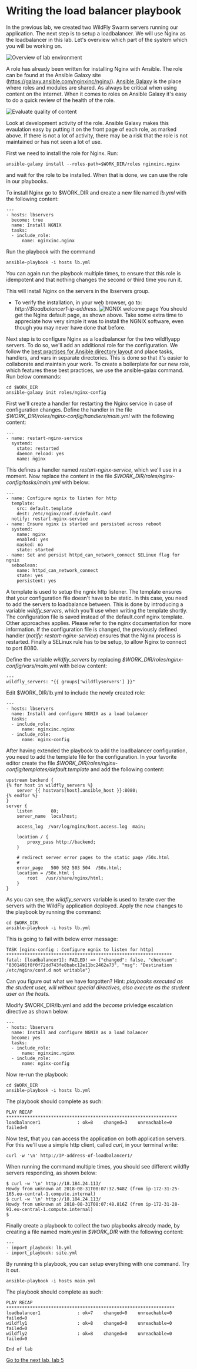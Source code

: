 # Writing the load balancer playbook

In the previous lab, we created two WildFly Swarm servers running our application. The next step is to setup a loadbalancer. We will use Nginx as the loadbalancer in this lab. Let's overview which part of the system which you will be working on.

![Overview of lab environment](../../content/images/app-arch2.png)

A role has already been written for installing Nginx with Ansible. The role can be found at the Ansible Galaxy site (https://galaxy.ansible.com/nginxinc/nginx/). [Ansible Galaxy](https://galaxy.ansible.com) is the place where roles and modules are shared. As always be critical when using content on the internet. When it comes to roles on Ansible Galaxy it's easy to do a quick review of the health of the role. 

![Evaluate quality of content](../../content/images/nginx.png)

Look at development activity of the role. Ansible Galaxy makes this evaulation easy by putting it on the front page of each role, as marked above. If there is not a lot of activity, there may be a risk that the role is not maintained or has not seen a lot of use.

First we need to install the role for Nginx. Run:

```
ansible-galaxy install --roles-path=$WORK_DIR/roles nginxinc.nginx
```

and wait for the role to be installed. When that is done, we can use the role in our playbooks.

To install Nginx go to $WORK_DIR and create a new file named *lb.yml* with the following content:

```
---
- hosts: lbservers
  become: true
  name: Install NGNIX
  tasks:
  - include_role:
      name: nginxinc.nginx
```

Run the playbook with the command

```
ansible-playbook -i hosts lb.yml
```
You can again run the playbook multiple times, to ensure that this role is idempotent and that nothing changes the second or third time you run it.

This will install Nginx on the servers in the lbservers group. 
* To verify the installation, in your web browser, go to: *http://$loadbalancer1-ip-address*. 
![NGNIX welcome page](../../content/images/ngnix-welcome.png)
You should get the Nginx default page, as shown above. Take some extra time to appreciate how very simple it was to install the NGNIX software, even though you may never have done that before.

Next step is to configure Nginx as a loadbalancer for the two wildflyapp servers. To do so, we'll add an additional role for the configuration. We follow the [best practises for Ansible directory layout](http://docs.ansible.com/ansible/latest/user_guide/playbooks_best_practices.html) and place tasks, handlers, and vars in separate directories. This is done so that it's easier to collaborate and maintain your work. To create a boilerplate for our new role, which features these best practices, we use the ansible-galax command. Run below commands:

```
cd $WORK_DIR
ansible-galaxy init roles/nginx-config
```

First we'll create a handler for restarting the Nginx service in case of configuration changes. Define the handler in the file *$WORK_DIR/roles/nginx-config/handlers/main.yml* with the following content:

```
---
- name: restart-nginx-service
  systemd:
    state: restarted
    daemon_reload: yes
    name: nginx
```

This defines a handler named *restart-nginx-service*, which we'll use in a moment. Now replace the content in the file *$WORK_DIR/roles/nginx-config/tasks/main.yml* with below:

```
---
- name: Configure ngnix to listen for http
  template:
    src: default.template
    dest: /etc/nginx/conf.d/default.conf
  notify: restart-nginx-service
- name: Ensure nginx is started and persisted across reboot
  systemd:
    name: nginx
    enabled: yes
    masked: no
    state: started
- name: Set and persist httpd_can_network_connect SELinux flag for ngnix
  seboolean:
    name: httpd_can_network_connect
    state: yes
    persistent: yes
```
A template is used to setup the ngnix http listener. The template ensures that your configuration file doesn't have to be static. In this case, you need to add the servers to loadbalance between. This is done by introducing a variable *wildfy_servers*, which you'll use when writing the template shortly. The configuration file is saved instead of the default.conf nginx template. Other approaches applies. Please refer to the nginx documentation for more information. If the configuration file is changed, the previously defined handler (*notify: restart-nginx-service*) ensures that the Nginx process is restarted. Finally a SELinux rule has to be setup, to allow Nginx to connect to port 8080.

Define the variable *wildfly_servers* by replacing *$WORK_DIR/roles/nginx-config/vars/main.yml* with below content:

```
---
wildfly_servers: "{{ groups['wildflyservers'] }}"
```

Edit $WORK_DIR/lb.yml to include the newly created role:

```
---
- hosts: lbservers
  name: Install and configure NGNIX as a load balancer
  tasks:
  - include_role:
      name: nginxinc.nginx
  - include_role:
      name: nginx-config
```

After having extended the playbook to add the loadbalancer configuration, you need to add the template file for the configuration. In your favorite editor create the file *$WORK_DIR/roles/nginx-config/templates/default.template* and add the following content:

```
upstream backend {
{% for host in wildfly_servers %}
    server {{ hostvars[host].ansible_host }}:8080;
{% endfor %}
}
server {
    listen       80;
    server_name  localhost;

    access_log  /var/log/nginx/host.access.log  main;

    location / {
        proxy_pass http://backend;
    }

    # redirect server error pages to the static page /50x.html
    #
    error_page   500 502 503 504  /50x.html;
    location = /50x.html {
        root   /usr/share/nginx/html;
    }
}
```

As you can see, the *wildfly_servers* variable is used to iterate over the servers with the WildFly application deployed. Apply the new changes to the playbook by running the command:

```
cd $WORK_DIR
ansible-playbook -i hosts lb.yml
```

This is going to fail with below error message:
```
TASK [nginx-config : Configure ngnix to listen for http] ***************************************************************
fatal: [loadbalancer1]: FAILED! => {"changed": false, "checksum": "8301491f8f0f72dd743fe8babc12e11bc2462a73", "msg": "Destination /etc/nginx/conf.d not writable"}
```

Can you figure out what we have forgotten? Hint: _playbooks executed as the student user, will without special directives, also execute as the student user on the hosts._

Modify $WORK_DIR/lb.yml and add the _become_ privledge escalation directive as shown below.
```
---
- hosts: lbservers
  name: Install and configure NGNIX as a load balancer
  become: yes
  tasks:
  - include_role:
      name: nginxinc.nginx
  - include_role:
      name: nginx-config
```
Now re-run the playbook:
```
cd $WORK_DIR
ansible-playbook -i hosts lb.yml
```

The playbook should complete as such:
```
PLAY RECAP *****************************************************************
loadbalancer1              : ok=8    changed=3    unreachable=0    failed=0 
```

Now test, that you can access the application on both application servers. For this we'll use a simple http client, called _curl_, in your terminal write:

```
curl -w '\n' http://IP-address-of-loadbalancer1/
```

When running the command multiple times, you should see different wildfly servers responding, as shown below:

```
$ curl -w '\n' http://18.184.24.113/
Howdy from unknown at 2018-08-31T08:07:32.948Z (from ip-172-31-25-165.eu-central-1.compute.internal)
$ curl -w '\n' http://18.184.24.113/
Howdy from unknown at 2018-08-31T08:07:48.816Z (from ip-172-31-28-91.eu-central-1.compute.internal)
$
```

Finally create a playbook to collect the two playbooks already made, by creating a file named *main.yml* in *$WORK_DIR* with the following content:

```
---
- import_playbook: lb.yml
- import_playbook: site.yml
```

By running this playbook, you can setup everything with one command. Try it out.

```
ansible-playbook -i hosts main.yml
```

The playbook should complete as such:
```
PLAY RECAP ****************************************************************
loadbalancer1              : ok=7    changed=0    unreachable=0    failed=0   
wildfly1                   : ok=8    changed=0    unreachable=0    failed=0   
wildfly2                   : ok=8    changed=0    unreachable=0    failed=0 
```

```
End of lab
```
[Go to the next lab, lab 5](../lab-5/README.md)
